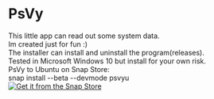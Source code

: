 # PsVy
This little app can read out some system data.
<br>
Im created just for fun :)
<br>
The installer can install and uninstall the program(releases).
<br>
Tested in Microsoft Windows 10 but install for your own risk.
<br>
PsVy to Ubuntu on Snap Store:
<br>
snap install --beta --devmode psvyu
<br>
<a href="https://snapcraft.io/psvyu">
  <img alt="Get it from the Snap Store" src="https://snapcraft.io/static/images/badges/en/snap-store-black.svg" />
</a>